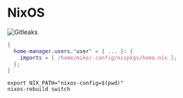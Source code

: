 # NixOS

![Gitleaks](https://github.com/mikesupertrampster/nixos/actions/workflows/gitleaks.yml/badge.svg)

```nix
{
  home-manager.users."user" = { ... }: {
    imports = [ /home/mike/.config/nixpkgs/home.nix ];
  };
}
```

```
export NIX_PATH="nixos-config=$(pwd)"
nixos-rebuild switch
```

